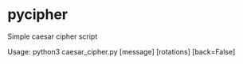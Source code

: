 # pycipher
Simple caesar cipher script

Usage: python3 caesar_cipher.py [message] [rotations] [back=False]

